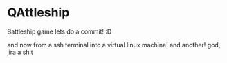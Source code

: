 # QAttleship
Battleship game
lets do a commit! :D

and now from a ssh terminal into a virtual linux machine!
and another!
god, jira a shit

